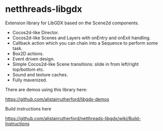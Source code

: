 netthreads-libgdx
=================

Extension library for LibGDX based on the Scene2d components.

- Cocos2d-like Director.
- Cocos2d-like Scenes and Layers with onEntry and onExit handling.
- Callback action which you can chain into a Sequence to perform some task.
- Box2D actions.
- Event driven design.
- Simple Cocos2d-like Scene transitions: slide in from left/right top/bottom etc.
- Sound and texture caches.
- Fully mavenized.

There are demos using this library here:

https://github.com/alistairrutherford/libgdx-demos

Build instructions here

https://github.com/alistairrutherford/netthreads-libgdx/wiki/Build-Instructions
